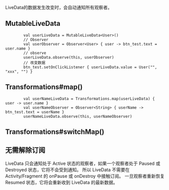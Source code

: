 
LiveData的数据发生改变时，会自动通知所有观察者。  

## MutableLiveData
```
        val userLiveData = MutableLiveData<User>()
        // Observer
        val userObserver = Observer<User> { user -> btn_test.text = user.name }
        // observe
        userLiveData.observe(this, userObserver)
        // 改变数据
        btn_test.setOnClickListener { userLiveData.value = User("", "xxx", "") }
```

## Transformations#map()
```
        val userNameLiveData = Transformations.map(userLiveData) { user -> user.name }
        val userNameObserver = Observer<String> { userName -> btn_test.text = userName }
        userNameLiveData.observe(this, userNameObserver)
```
## 

## Transformations#switchMap()

## 无需解除订阅
LiveData 只会通知处于 Active 状态的观察者，如果一个观察者处于 Paused 或 Destroyed 状态，它将不会受到通知。
所以 LiveData 不需要在 Activity/Fragment 的 onPause 或 onDestroy 中接触订阅。
一旦观察者重新恢复 Resumed 状态，它将会重新收到 LiveData 的最新数据。